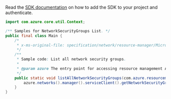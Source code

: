 Read the [SDK documentation](https://github.com/Azure/azure-sdk-for-java/blob/azure-resourcemanager_2.12.0/sdk/resourcemanager/azure-resourcemanager/README.md) on how to add the SDK to your project and authenticate.

```java
import com.azure.core.util.Context;

/** Samples for NetworkSecurityGroups List. */
public final class Main {
    /*
     * x-ms-original-file: specification/network/resource-manager/Microsoft.Network/stable/2021-05-01/examples/NetworkSecurityGroupListAll.json
     */
    /**
     * Sample code: List all network security groups.
     *
     * @param azure The entry point for accessing resource management APIs in Azure.
     */
    public static void listAllNetworkSecurityGroups(com.azure.resourcemanager.AzureResourceManager azure) {
        azure.networks().manager().serviceClient().getNetworkSecurityGroups().list(Context.NONE);
    }
}
```
